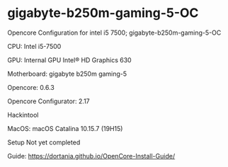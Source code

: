 # gigabyte-b250m-gaming-5-OC

Opencore Configuration for intel i5 7500; gigabyte-b250m-gaming-5-OC

CPU: Intel i5-7500

GPU: Internal GPU Intel® HD Graphics 630

Motherboard: gigabyte b250m gaming-5

Opencore: 0.6.3

Opencore Configurator: 2.17

Hackintool

MacOS: macOS Catalina 10.15.7 (19H15)

Setup Not yet completed

Guide: https://dortania.github.io/OpenCore-Install-Guide/
